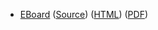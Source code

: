 * [EBoard](../eboards/eboard.16.html)
  ([Source](../eboards/eboard.16.md))
  ([HTML](../eboards/eboard.16.html))
  ([PDF](../eboards/eboard.16.pdf))
